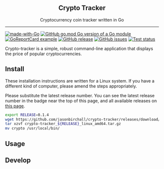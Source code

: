 <p align="center">
  <h2 align="center">Crypto Tracker</h2>
  <p align="center">Cryptocurrency coin tracker written in Go</p>
</p>

---

[![made-with-Go](https://img.shields.io/badge/Made%20with-Go-1f425f.svg)](http://golang.org)
[![GitHub go.mod Go version of a Go module](https://img.shields.io/github/go-mod/go-version/jasonbirchall/crypto-tracker.svg)](https://github.com/jasonbirchall/crypto-tracker)
[![GoReportCard example](https://goreportcard.com/badge/github.com/jasonbirchall/crypto-tracker)](https://goreportcard.com/report/github.com/jasonbirchall/crypto-tracker)
[![GitHub release](https://img.shields.io/github/release/jasonbirchall/crypto-tracker.svg)](https://GitHub.com/jasonbirchall/crypto-tracker/releases/)
[![GitHub issues](https://img.shields.io/github/issues/jasonbirchall/crypto-tracker.svg)](https://GitHub.com/jasonbirchall/crypto-tracker/issues/)
[![Test status](https://github.com/jasonbirchall/crypto-tracker//workflows/Run%20Tests/badge.svg)](https://github.com/jasonBirchall/crypto-tracker/actions?query=workflow%3A%22Run+Tests%22)

Crypto-tracker is a simple, robust command-line application that displays the price of popular cryptocurrencies.

## Install

These installation instructions are written for a Linux system. If you have a different kind of
computer, please amend the steps appropriately.

Please substitute the latest release number. You can see the latest release
number in the badge near the top of this page, and all available releases on
[this page](https://github.com/jasonBirchall/crypto-tracker/releases/).

```bash
export RELEASE=0.1.4
wget https://github.com/jasonbirchall/crypto-tracker/releases/download/${RELEASE}/crypto-tracker_${RELEASE}_linux_amd64.tar.gz
tar xzvf crypto-tracker_${RELEASE}_linux_amd64.tar.gz
mv crypto /usr/local/bin/
```

## Usage

## Develop

